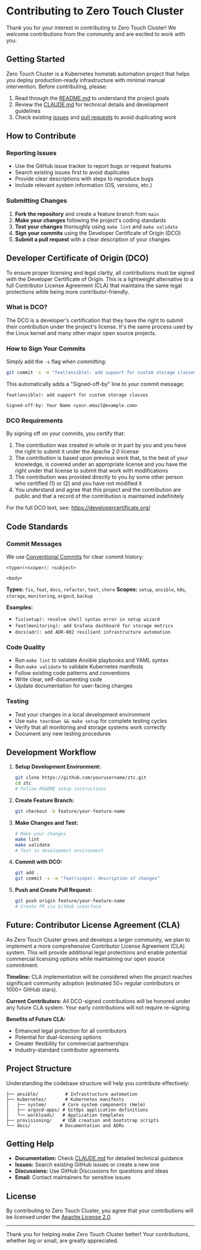 # Contributing to Zero Touch Cluster

Thank you for your interest in contributing to Zero Touch Cluster! We welcome contributions from the community and are excited to work with you.

## Getting Started

Zero Touch Cluster is a Kubernetes homelab automation project that helps you deploy production-ready infrastructure with minimal manual intervention. Before contributing, please:

1. Read through the [README.md](README.md) to understand the project goals
2. Review the [CLAUDE.md](CLAUDE.md) for technical details and development guidelines
3. Check existing [issues](../../issues) and [pull requests](../../pulls) to avoid duplicating work

## How to Contribute

### Reporting Issues

- Use the GitHub issue tracker to report bugs or request features
- Search existing issues first to avoid duplicates
- Provide clear descriptions with steps to reproduce bugs
- Include relevant system information (OS, versions, etc.)

### Submitting Changes

1. **Fork the repository** and create a feature branch from `main`
2. **Make your changes** following the project's coding standards
3. **Test your changes** thoroughly using `make lint` and `make validate`
4. **Sign your commits** using the Developer Certificate of Origin (DCO)
5. **Submit a pull request** with a clear description of your changes

## Developer Certificate of Origin (DCO)

To ensure proper licensing and legal clarity, all contributions must be signed with the Developer Certificate of Origin. This is a lightweight alternative to a full Contributor License Agreement (CLA) that maintains the same legal protections while being more contributor-friendly.

### What is DCO?

The DCO is a developer's certification that they have the right to submit their contribution under the project's license. It's the same process used by the Linux kernel and many other major open source projects.

### How to Sign Your Commits

Simply add the `-s` flag when committing:

```bash
git commit -s -m "feat(ansible): add support for custom storage classes"
```

This automatically adds a "Signed-off-by" line to your commit message:

```
feat(ansible): add support for custom storage classes

Signed-off-by: Your Name <your.email@example.com>
```

### DCO Requirements

By signing off on your commits, you certify that:

1. The contribution was created in whole or in part by you and you have the right to submit it under the Apache 2.0 license
2. The contribution is based upon previous work that, to the best of your knowledge, is covered under an appropriate license and you have the right under that license to submit that work with modifications
3. The contribution was provided directly to you by some other person who certified (1) or (2) and you have not modified it
4. You understand and agree that this project and the contribution are public and that a record of the contribution is maintained indefinitely

For the full DCO text, see: https://developercertificate.org/

## Code Standards

### Commit Messages

We use [Conventional Commits](https://www.conventionalcommits.org/) for clear commit history:

```
<type>(<scope>): <subject>

<body>
```

**Types:** `fix`, `feat`, `docs`, `refactor`, `test`, `chore`
**Scopes:** `setup`, `ansible`, `k8s`, `storage`, `monitoring`, `argocd`, `backup`

**Examples:**
- `fix(setup): resolve shell syntax error in setup wizard`
- `feat(monitoring): add Grafana dashboard for storage metrics`
- `docs(adr): add ADR-002 resilient infrastructure automation`

### Code Quality

- Run `make lint` to validate Ansible playbooks and YAML syntax
- Run `make validate` to validate Kubernetes manifests
- Follow existing code patterns and conventions
- Write clear, self-documenting code
- Update documentation for user-facing changes

### Testing

- Test your changes in a local development environment
- Use `make teardown && make setup` for complete testing cycles
- Verify that all monitoring and storage systems work correctly
- Document any new testing procedures

## Development Workflow

1. **Setup Development Environment:**
   ```bash
   git clone https://github.com/yourusername/ztc.git
   cd ztc
   # Follow README setup instructions
   ```

2. **Create Feature Branch:**
   ```bash
   git checkout -b feature/your-feature-name
   ```

3. **Make Changes and Test:**
   ```bash
   # Make your changes
   make lint
   make validate
   # Test in development environment
   ```

4. **Commit with DCO:**
   ```bash
   git add .
   git commit -s -m "feat(scope): description of changes"
   ```

5. **Push and Create Pull Request:**
   ```bash
   git push origin feature/your-feature-name
   # Create PR via GitHub interface
   ```

## Future: Contributor License Agreement (CLA)

As Zero Touch Cluster grows and develops a larger community, we plan to implement a more comprehensive Contributor License Agreement (CLA) system. This will provide additional legal protections and enable potential commercial licensing options while maintaining our open source commitment.

**Timeline:** CLA implementation will be considered when the project reaches significant community adoption (estimated 50+ regular contributors or 1000+ GitHub stars).

**Current Contributors:** All DCO-signed contributions will be honored under any future CLA system. Your early contributions will not require re-signing.

**Benefits of Future CLA:**
- Enhanced legal protection for all contributors
- Potential for dual-licensing options
- Greater flexibility for commercial partnerships
- Industry-standard contributor agreements

## Project Structure

Understanding the codebase structure will help you contribute effectively:

```
├── ansible/          # Infrastructure automation
├── kubernetes/       # Kubernetes manifests
│   ├── system/      # Core system components (Helm)
│   ├── argocd-apps/ # GitOps application definitions
│   └── workloads/   # Application templates
├── provisioning/    # USB creation and bootstrap scripts
└── docs/           # Documentation and ADRs
```

## Getting Help

- **Documentation:** Check [CLAUDE.md](CLAUDE.md) for detailed technical guidance
- **Issues:** Search existing GitHub issues or create a new one
- **Discussions:** Use GitHub Discussions for questions and ideas
- **Email:** Contact maintainers for sensitive issues

## License

By contributing to Zero Touch Cluster, you agree that your contributions will be licensed under the [Apache License 2.0](LICENSE).

---

Thank you for helping make Zero Touch Cluster better! Your contributions, whether big or small, are greatly appreciated.